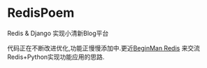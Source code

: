 RedisPoem
=========

Redis & Django 实现小清新Blog平台

代码正在不断改进优化,功能正慢慢添加中.更近[BeginMan Redis](http://beginman.sinaapp.com/blog/type/14/) 来交流Redis+Python实现功能应用的思路.

